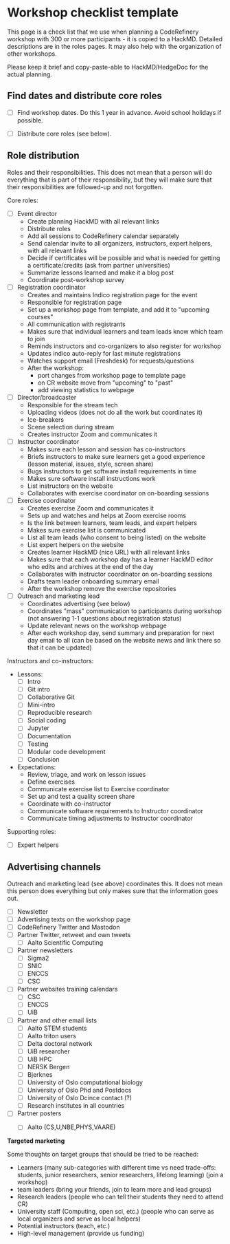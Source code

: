 # Workshop checklist template

This page is a check list that we use when planning a CodeRefinery workshop
with 300 or more participants - it is copied to a HackMD.  Detailed
descriptions are in the roles pages.
It may also help with the organization of other workshops.

Please keep it brief and copy-paste-able to HackMD/HedgeDoc for the actual planning.


## Find dates and distribute core roles

- [ ] Find workshop dates. Do this 1 year in advance. Avoid school holidays if possible.
- [ ] Distribute core roles (see below).


## Role distribution

Roles and their responsibilities. This does not mean that a person will do
everything that is part of their responsibility, but they will make sure that
their responsibilities are followed-up and not forgotten.

Core roles:
- [ ] Event director
  - Create planning HackMD with all relevant links
  - Distribute roles
  - Add all sessions to CodeRefinery calendar separately
  - Send calendar invite to all organizers, instructors, expert helpers, with all relevant links
  - Decide if certificates will be possible and what is needed for getting a certificate/credits (ask from partner universities)
  - Summarize lessons learned and make it a blog post
  - Coordinate post-workshop survey
- [ ] Registration coordinator
  - Creates and maintains Indico registration page for the event
  - Responsible for registration page
  - Set up a workshop page from template, and add it to "upcoming courses"
  - All communication with registrants
  - Makes sure that individual learners and team leads know which team to join
  - Reminds instructors and co-organizers to also register for workshop
  - Updates indico auto-reply for last minute registrations
  - Watches support email (Freshdesk) for requests/questions
  - After the workshop:
    - port changes from workshop page to template page
    - on CR website move from "upcoming" to "past"
    - add viewing statistics to webpage
- [ ] Director/broadcaster
  - Responsible for the stream tech
  - Uploading videos (does not do all the work but coordinates it)
  - Ice-breakers
  - Scene selection during stream
  - Creates instructor Zoom and communicates it
- [ ] Instructor coordinator
  - Makes sure each lesson and session has co-instructors
  - Briefs instructors to make sure learners get a good experience (lesson material, issues, style, screen share)
  - Bugs instructors to get software install requirements in time
  - Makes sure software install instructions work
  - List instructors on the website
  - Collaborates with exercise coordinator on on-boarding sessions
- [ ] Exercise coordinator
  - Creates exercise Zoom and communicates it
  - Sets up and watches and helps at Zoom exercise rooms
  - Is the link between learners, team leads, and expert helpers
  - Makes sure exercise list is communicated
  - List all team leads (who consent to being listed) on the website
  - List expert helpers on the website
  - Creates learner HackMD (nice URL) with all relevant links
  - Makes sure that each workshop day has a learner HackMD editor who edits and archives at the end of the day
  - Collaborates with instructor coordinator on on-boarding sessions
  - Drafts team leader onboarding summary email
  - After the workshop remove the exercise repositories
- [ ] Outreach and marketing lead
  - Coordinates advertising (see below)
  - Coordinates "mass" communication to participants during workshop (not
    answering 1-1 questions about registration status)
  - Update relevant news on the workshop webpage
  - After each workshop day, send summary and preparation for next day email to
    all (can be based on the website news and link there so that it can be
    updated)

Instructors and co-instructors:
- Lessons:
  - [ ] Intro
  - [ ] Git intro
  - [ ] Collaborative Git
  - [ ] Mini-intro
  - [ ] Reproducible research
  - [ ] Social coding
  - [ ] Jupyter
  - [ ] Documentation
  - [ ] Testing
  - [ ] Modular code development
  - [ ] Conclusion
- Expectations:
  - Review, triage, and work on lesson issues
  - Define exercises
  - Communicate exercise list to Exercise coordinator
  - Set up and test a quality screen share
  - Coordinate with co-instructor
  - Communicate software requirements to Instructor coordinator
  - Communicate timing adjustments to Instructor coordinator

Supporting roles:
- [ ] Expert helpers


## Advertising channels

Outreach and marketing lead (see above) coordinates this.
It does not mean this person does everything but only
makes sure that the information goes out.

- [ ] Newsletter
- [ ] Advertising texts on the workshop page
- [ ] CodeRefinery Twitter and Mastodon
- [ ] Partner Twitter, retweet and own tweets
  - [ ] Aalto Scientific Computing
- [ ] Partner newsletters
  - [ ] Sigma2
  - [ ] SNIC
  - [ ] ENCCS
  - [ ] CSC
- [ ] Partner websites training calendars
  - [ ] CSC
  - [ ] ENCCS
  - [ ] UiB
- [ ] Partner and other email lists
  - [ ] Aalto STEM students
  - [ ] Aalto triton users
  - [ ] Delta doctoral network
  - [ ] UiB researcher
  - [ ] UiB HPC
  - [ ] NERSK Bergen
  - [ ] Bjerknes
  - [ ] University of Oslo computational biology
  - [ ] University of Oslo  Phd and Postdocs
  - [ ] University of Oslo Dcince contact (?)
  - [ ] Research institutes in all countries
- [ ] Partner posters
  - [ ] Aalto (CS,U,NBE,PHYS,VAARE)


**Targeted marketing**

Some thoughts on target groups that should be tried to be reached:

- Learners (many sub-categories with different time vs need trade-offs: students, junior researchers, senior researchers, lifelong learning) (join a workshop)
- team leaders (bring your friends, join to learn more and lead groups)
- Research leaders (people who can tell their students they need to attend CR)
- University staff (Computing, open sci, etc.) (people who can serve as local organizers and serve as local helpers)
- Potential instructors (teach, etc.)
- High-level management (provide us funding)
